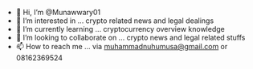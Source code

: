 - 👋 Hi, I’m @Munawwary01
- 👀 I’m interested in ... crypto related news and legal dealings 
- 🌱 I’m currently learning ... cryptocurrency overview knowledge 
- 💞️ I’m looking to collaborate on ... crypto news and legal related stuffs
- 📫 How to reach me ... via muhammadnuhumusa@gmail.com or 08162369524

<!---
Munawwary01/Munawwary01 is a ✨ special ✨ repository because its `README.md` (this file) appears on your GitHub profile.
You can click the Preview link to take a look at your changes.
--->
